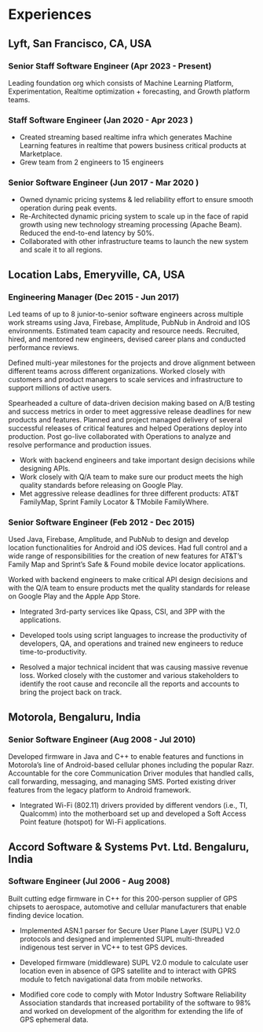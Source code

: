 # Experiences

## Lyft, San Francisco, CA, USA

### Senior Staff Software Engineer (Apr 2023 - Present)

Leading foundation org which consists of Machine Learning Platform, Experimentation, Realtime optimization + forecasting, and Growth platform teams.

### Staff Software Engineer (Jan 2020 - Apr 2023 )

- Created streaming based realtime infra which generates Machine Learning features in realtime that powers business critical products at Marketplace.
- Grew team from 2 engineers to 15 engineers

### Senior Software Engineer (Jun 2017 - Mar 2020 )

- Owned dynamic pricing systems & led reliability effort to ensure smooth operation during peak events.
- Re-Architected dynamic pricing system to scale up in the face of rapid growth using new technology streaming processing (Apache Beam). Reduced the end-to-end latency by 50%.
- Collaborated with other infrastructure teams to launch the new system and scale it to all regions.

## Location Labs, Emeryville, CA, USA

### Engineering Manager (Dec 2015 - Jun 2017)

Led teams of up to 8 junior-to-senior software engineers across multiple work streams using Java, Firebase, Amplitude, PubNub in Android and IOS environments. Estimated team capacity and resource needs. Recruited, hired, and mentored new engineers, devised career plans and conducted performance reviews.

Defined multi-year milestones for the projects and drove alignment between different teams across different organizations. Worked closely with customers and product managers to scale services and infrastructure to support millions of active users.

Spearheaded a culture of data-driven decision making based on A/B testing and success metrics in order to meet aggressive release deadlines for new products and features. Planned and project managed delivery of several successful releases of critical features and helped Operations deploy into production. Post go-live collaborated with Operations to analyze and resolve performance and production issues.

- Work with backend engineers and take important design decisions while designing APIs.
- Work closely with Q/A team to make sure our product meets the high quality standards before releasing on Google Play.
- Met aggressive release deadlines for three different products: AT&T FamilyMap, Sprint Family Locator & TMobile FamilyWhere.

### Senior Software Engineer (Feb 2012 - Dec 2015)

Used Java, Firebase, Amplitude, and PubNub to design and develop location functionalities for Android and iOS devices. Had full control and a wide range of responsibilities for the creation of new features for AT&T’s Family Map and Sprint’s Safe & Found mobile device locator applications.

Worked with backend engineers to make critical API design decisions and with the Q/A team to ensure products met the quality standards for release on Google Play and the Apple App Store.

- Integrated 3rd-party services like Qpass, CSI, and 3PP with the applications.

- Developed tools using script languages to increase the productivity of developers, QA, and operations and trained new engineers to reduce time-to-productivity.

- Resolved a major technical incident that was causing massive revenue loss. Worked closely with the customer and various stakeholders to identify the root cause and reconcile all the reports and accounts to bring the project back on track.

## Motorola, Bengaluru, India

### Senior Software Engineer (Aug 2008 - Jul 2010)

Developed firmware in Java and C++ to enable features and functions in Motorola’s line of Android-based cellular phones including the popular Razr. Accountable for the core Communication Driver modules that handled calls, call forwarding, messaging, and managing SMS. Ported existing driver features from the legacy platform to Android framework.

- Integrated Wi-Fi (802.11) drivers provided by different vendors (i.e., TI, Qualcomm) into the motherboard set up and developed a Soft Access Point feature (hotspot) for Wi-Fi applications.

## Accord Software & Systems Pvt. Ltd. Bengaluru, India

### Software Engineer (Jul 2006 - Aug 2008)

Built cutting edge firmware in C++ for this 200-person supplier of GPS chipsets to aerospace, automotive and cellular manufacturers that enable finding device location.

- Implemented ASN.1 parser for Secure User Plane Layer (SUPL) V2.0 protocols and designed and implemented SUPL multi-threaded indigenous test server in VC++ to test GPS devices.

- Developed firmware (middleware) SUPL V2.0 module to calculate user location even in absence of GPS satellite and to interact with GPRS module to fetch navigational data from mobile networks.

- Modified core code to comply with Motor Industry Software Reliability Association standards that increased portability of the software to 98% and worked on development of the algorithm for extending the life of GPS ephemeral data.
